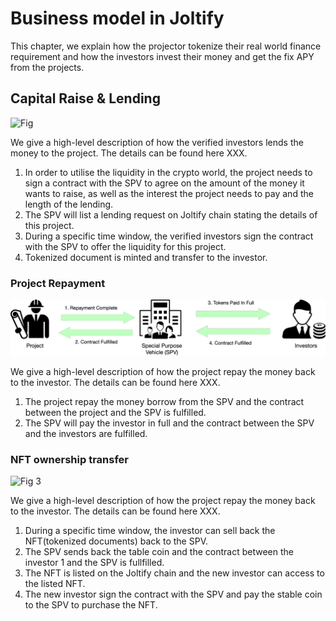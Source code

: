# Business model in Joltify

This chapter, we explain how the projector tokenize their real world finance requirement and how the investors invest their money and get the fix APY from the projects.



## Capital Raise & Lending



![Fig ](../../.gitbook/assets/put\_on\_chain.png)



We give a high-level description of how the verified investors lends the money to the project. The details can be found here XXX.

1. In order to utilise the liquidity in the crypto world, the project needs to sign a contract with the SPV to agree on the amount of the money it wants to raise, as well as the interest the project needs to pay and the length of the lending.&#x20;
2. The SPV will list a lending request on Joltify chain stating the details of this project. &#x20;
3. During a specific time window,  the verified investors sign the contract with the SPV to offer the liquidity for this project.
4. Tokenized document is minted and transfer to the investor.





### Project Repayment

![Fig 2](../../.gitbook/assets/repayment.png)

We give a high-level description of how the project repay the money  back to the investor. The details can be found here XXX.

1. The project repay the money borrow from the SPV and the contract between the project and the SPV is fulfilled.
2. The SPV will pay the investor in full and the contract between the SPV and the investors are fulfilled.





### NFT ownership transfer

![Fig 3](../../.gitbook/assets/re\_buy.png)

We give a high-level description of how the project repay the money  back to the investor. The details can be found here XXX.

1. During a specific time window, the investor can sell back the NFT(tokenized documents) back to the SPV.
2. The SPV sends back the table coin and the contract between the investor 1 and the SPV is fullfilled.
3. The NFT is listed on the Joltify chain and the new investor can access to the listed NFT.
4. The new investor sign the contract with the SPV and pay the stable coin to the SPV to purchase the NFT.

